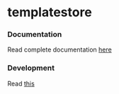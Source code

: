 # templatestore

### Documentation

Read complete documentation [here](../docs/README.md)

### Development

Read [this](../README.md#development)
